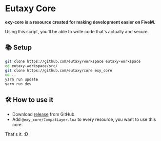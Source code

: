 # Eutaxy Core

**exy-core is a resource created for making development easier on FiveM.**

Using this script, you'll be able to write code that's actually and secure.

## 📚 Setup

```sh
git clone https://github.com/eutaxy/workspace eutaxy-workspace
cd eutaxy-workspace/src/
git clone https://github.com/eutaxy/core exy_core
cd ..
yarn run update
yarn run dev
```

## 🛠️ How to use it

- Download [release](https://www.github.com/eutaxy/releases/xd) from GitHub.
- Add `@exy_core/CompatLayer.lua` to every resource, you want to use this core.

That's it. :D
